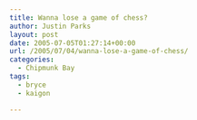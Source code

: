```yaml
---
title: Wanna lose a game of chess?
author: Justin Parks
layout: post
date: 2005-07-05T01:27:14+00:00
url: /2005/07/04/wanna-lose-a-game-of-chess/
categories:
  - Chipmunk Bay
tags:
  - bryce
  - kaigon

---
```

